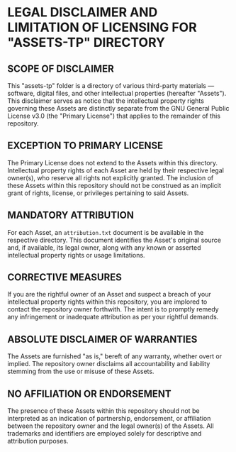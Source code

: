 # LEGAL DISCLAIMER AND LIMITATION OF LICENSING FOR "ASSETS-TP" DIRECTORY


## SCOPE OF DISCLAIMER
This "assets-tp" folder is a directory of various third-party materials — software, digital files, and other intellectual properties (hereafter "Assets"). This disclaimer serves as notice that the intellectual property rights governing these Assets are distinctly separate from the GNU General Public License v3.0 (the "Primary License") that applies to the remainder of this repository.



## EXCEPTION TO PRIMARY LICENSE
The Primary License does not extend to the Assets within this directory. Intellectual property rights of each Asset are held by their respective legal owner(s), who reserve all rights not explicitly granted. The inclusion of these Assets within this repository should not be construed as an implicit grant of rights, license, or privileges pertaining to said Assets.


## MANDATORY ATTRIBUTION
For each Asset, an `attribution.txt` document is be available in the respective directory. This document identifies the Asset's original source and, if available, its legal owner, along with any known or asserted intellectual property rights or usage limitations.



## CORRECTIVE MEASURES
If you are the rightful owner of an Asset and suspect a breach of your intellectual property rights within this repository, you are implored to contact the repository owner forthwith. The intent is to promptly remedy any infringement or inadequate attribution as per your rightful demands.



## ABSOLUTE DISCLAIMER OF WARRANTIES
The Assets are furnished "as is," bereft of any warranty, whether overt or implied. The repository owner disclaims all accountability and liability stemming from the use or misuse of these Assets.



## NO AFFILIATION OR ENDORSEMENT
The presence of these Assets within this repository should not be interpreted as an indication of partnership, endorsement, or affiliation between the repository owner and the legal owner(s) of the Assets. All trademarks and identifiers are employed solely for descriptive and attribution purposes.

